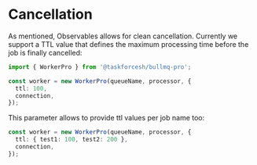 # Cancellation

As mentioned, Observables allows for clean cancellation. Currently we support a TTL value that defines the maximum processing time before the job is finally cancelled:

```typescript
import { WorkerPro } from '@taskforcesh/bullmq-pro';

const worker = new WorkerPro(queueName, processor, {
  ttl: 100,
  connection,
});
```

This parameter allows to provide ttl values per job name too:

```typescript
const worker = new WorkerPro(queueName, processor, {
  ttl: { test1: 100, test2: 200 },
  connection,
});
```

